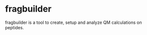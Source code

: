 fragbuilder
===========

fragbuilder is a tool to create, setup and analyze QM calculations on peptides.

